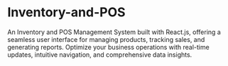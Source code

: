 # Inventory-and-POS
An Inventory and POS Management System built with React.js, offering a seamless user interface for managing products, tracking sales, and generating reports. Optimize your business operations with real-time updates, intuitive navigation, and comprehensive data insights.
